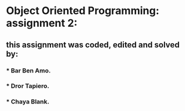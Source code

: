 # Object Oriented Programming: assignment 2:
## this assignment was coded, edited and solved by:
### * Bar Ben Amo.
### * Dror Tapiero.
### * Chaya Blank.


